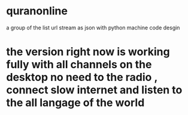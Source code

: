 # quranonline
a group of the list url stream as json with python machine code desgin
# the version right now is working fully with all channels on the desktop no need to the radio , connect slow internet and listen to the all langage of the world 
